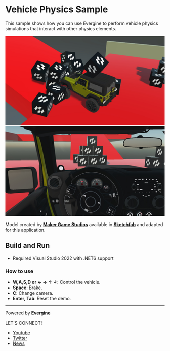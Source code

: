# Vehicle Physics  Sample

This sample shows how you can use Evergine to perform vehicle physics simulations that interact with other physics elements.

![alt Screenshot](Screenshots/screenshots01.jpg)
![alt Screenshot](Screenshots/screenshots02.jpg)

Model created by **[Maker Game Studios](https://sketchfab.com/MakerGamesStudios)** available in **[Sketchfab](https://sketchfab.com/3d-models/real-car-new-d90c7f830f9c41398bb55de4a2e001be)** and adapted for this application.

## Build and Run
- Required Visual Studio 2022 with .NET6 support

### How to use

 * **W,A,S,D or ← → ↑ ↓:** Control the vehicle.
 * **Space**: Brake.
 * **C**: Change camera.
 * **Enter, Tab**: Reset the demo.
----
Powered by **[Evergine](https://evergine.com)**

LET'S CONNECT!

- [Youtube](https://www.youtube.com/channel/UCpA-X92rxM0OuywdVcir9mA)
- [Twitter](https://twitter.com/EvergineTeam)
- [News](https://evergine.com/news/)
